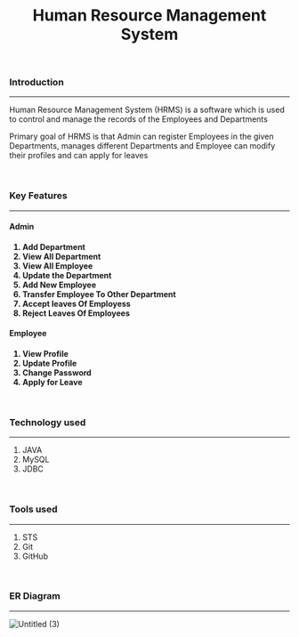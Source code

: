 <h1 align="center" >Human Resource Management System</h1>
<br>
    <h3>Introduction</h3>
    <hr>
    <p>Human Resource Management System (HRMS) is a software which is used to control and manage the records of the Employees and Departments</p>
    <p>Primary goal of HRMS is that Admin can register Employees in the given Departments,  manages different Departments and Employee can modify their profiles and can apply for leaves</p>
    <br>
    <h3>Key Features</h3>
    <hr>
    <h4>Admin<h4>
    <ol>
        <li>Add Department</li>
        <li>View All Department</li>
        <li>View All Employee</li>
        <li>Update the Department</li>
        <li>Add New Employee</li>
        <li>Transfer Employee To Other Department</li>
        <li>Accept leaves Of Employess</li>
        <li>Reject Leaves Of Employees</li>
    </ol>
    <h4>Employee<h4>
    <ol>
        <li>View Profile</li>
        <li>Update Profile</li>
        <li>Change Password</li>
        <li>Apply for Leave</li>
    </ol>
    <br>
    <h3>Technology used</h3>
    <hr>
    <ol>
        <li>JAVA</li>
        <li>MySQL</li>
        <li>JDBC</li>
    </ol>
    <br>
    <h3>Tools used</h3>
    <hr>
    <ol>
        <li>STS</li>
        <li>Git</li>
        <li>GitHub</li>
    </ol>
    <br>
    <h3>ER Diagram</h3>
    <hr>
    
![Untitled (3)](https://user-images.githubusercontent.com/108060013/221413353-8c99163a-d048-4e67-85c9-63182b9f5ca3.png)
  <!--<br>
  <h3>Feedback</h3>
    <hr>
    <p>Valuable feedback will be appreciated. You can reach out to me via below medium</p>
    <ul>
       <li><a href="https://www.linkedin.com/in/Im-vishalanand/">LinkedIn</a></li>
    </ul>-->

